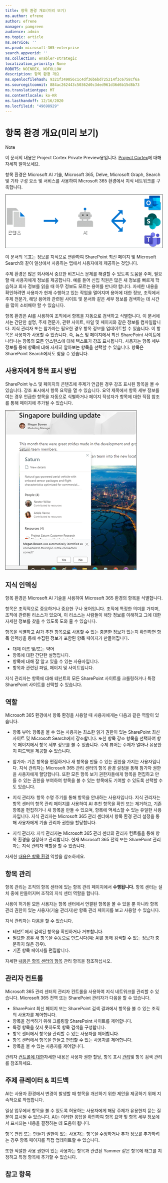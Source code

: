 ```yaml
---
title: 항목 환경 개요(미리 보기)
ms.author: efrene
author: efrene
manager: pamgreen
audience: admin
ms.topic: article
ms.service: ''
ms.prod: microsoft-365-enterprise
search.appverid: ''
ms.collection: enabler-strategic
localization_priority: None
ROBOTS: NOINDEX, NOFOLLOW
description: 항목 환경 개요
ms.openlocfilehash: 9321f349056c1c4df36b6bd725214f3c6758cf6a
ms.sourcegitcommit: 884ac262443c50362d0c3ded961d36d6b15d8b73
ms.translationtype: MT
ms.contentlocale: ko-KR
ms.lasthandoff: 12/16/2020
ms.locfileid: "49698929"
---
```

# <a name="topic-experiences-overview-preview"></a>항목 환경 개요(미리 보기)

> [!Note] 
> 이 문서의 내용은 Project Cortex Private Preview용입니다. [Project Cortex](https://aka.ms/projectcortex)에 대해 자세히 알아보세요.

항목 환경은 Microsoft AI 기술, Microsoft 365, Delve, Microsoft Graph, Search 및 기타 구성 요소 및 서비스를 사용하여 Microsoft 365 환경에서 지식 네트워크를 구축합니다. 

   ![지식 관리 흐름](../media/knowledge-management/knowledge-management-flowchart.png) </br> 

이 문서의 목표는 정보를 지식으로 변환하여 SharePoint 최신 페이지 및 Microsoft Search와 같이 일상에서 사용하는 앱에서 사용자에게 제공하는 것입니다.

주제 환경은 많은 회사에서 중요한 비즈니스 문제를 해결할 수 있도록 도움을 주며, 필요할 때 사용자에게 정보를 제공합니다. 예를 들어 신입 직원은 많은 새 정보를 빠르게 학습하고 회사 정보를 읽을 때 아무 정보도 모르는 용어를 만나야 합니다. 자세한 내용을 확인하려면 사용자가 현재 수행하고 있는 작업을 멀어지며 용어에 대한 정보, 조직에서 주제 전문가, 해당 용어와 관련된 사이트 및 문서와 같은 세부 정보를 검색하는 데 시간을 많이 소비해야 할 수 있습니다.

항목 환경은 AI를 사용하여  조직에서 항목을 자동으로 검색하고 식별합니다. 이 문서에서는 간단한 설명, 주제 전문가, 관련 사이트, 파일 및 페이지와 같은 정보를 컴파일합니다. 지식 관리자 또는 참가자는 필요한 경우 항목 정보를 업데이트할 수 있습니다. 이 항목은 사용자가 사용할 수 있습니다. 즉, 뉴스 및 페이지에서 최신 SharePoint 사이트에 나타나는 항목의 모든 인스턴스에 대해 텍스트가 강조 표시됩니다. 사용자는 항목 세부 정보를 통해 항목에 대해 자세히 알아보는 항목을 선택할 수 있습니다. 항목은 SharePoint Search에서도 찾을 수 있습니다.


## <a name="how-topics-are-displayed-to-users"></a>사용자에게 항목 표시 방법

SharePoint 뉴스 및 페이지의 콘텐츠에 주제가 언급된 경우 강조 표시된 항목을 볼 수 있습니다. 강조 표시에서 항목 요약을 열 수 있습니다. 요약 제목에서 항목 세부 정보를 여는 경우 언급한 항목을 자동으로 식별하거나 페이지 작성자가 항목에 대한 직접 참조를 통해 페이지에 추가될 수 있습니다. 

   ![주요 항목](../media/knowledge-management/saturn.png) </br> 


## <a name="knowledge-indexing"></a>지식 인덱싱

항목 환경은 Microsoft AI  기술을 사용하여 Microsoft 365 환경의 항목을 식별합니다.

항목은 조직적으로 중요하거나 중요한 구나 용어입니다. 조직에 특정한 의미를 가지며, 조직에 관련된 리소스가 있으며, 이 리소스는 사람들이 해당 정보를 이해하고 그에 대한 자세한 정보를 찾을 수 있도록 도와 줄 수 있습니다.

항목을 식별하고 AI가 추천 항목으로 사용할 수 있는 충분한 정보가 있는지  확인하면 항목 인덱싱을 통해 수집된 정보가 포함된 항목 페이지가 만들어집니다.

- 대체 이름 및/또는 약어
- 항목에 대한 간단한 설명입니다.
- 항목에 대해 잘 알고 있을 수 있는 사용자입니다.
- 항목과 관련된 파일, 페이지 및 사이트입니다.

지식 관리자는 항목에 대해 테넌트의 모든 SharePoint 사이트를 크롤링하거나 특정 SharePoint 사이트를 선택할 수 있습니다.

## <a name="roles"></a>역할

Microsoft 365 환경에서 항목 환경을 사용할 때 사용자에게는 다음과 같은 역할이 있습니다.

- 항목 뷰어: 항목을 볼 수 있는 사용자는 최소한 읽기 권한이 있는  SharePoint 최신 사이트 및 Microsoft Search에서 강조합니다. 또한 항목 강조 항목을 선택하여 항목 페이지에서 항목 세부 정보를 볼 수 있습니다. 주제 뷰어는 주제가 얼마나 유용한지 피드백을 제공할 수 있습니다.

- 참가자: 기존 항목을 편집하거나 새 항목을 만들 수 있는 권한을 가지는 사용자입니다. 지식 관리자는 Microsoft 365 관리 센터의 항목 환경 설정을 통해 참가자 권한을 사용자에게 할당합니다. 또한 모든 항목 보기 권한자들에게 항목을 편집하고 만들 수 있는 권한을 부여하여 항목을 볼 수 있는 항목에도 기여할 수 있도록 선택할 수도 있습니다.

- 지식 관리자: 항목 수명 주기를 통해 항목을 안내하는 사용자입니다. 지식 관리자는 항목  센터의 항목 관리 페이지를 사용하여 AI 추천 항목을 확인 또는 제거하고, 기존 항목을 편집하거나 새 항목을 만들 수 있으며, 항목에 액세스할 수 있는 유일한 사용자입니다. 지식 관리자는 Microsoft 365 관리 센터에서 항목 환경 관리 설정을 통해 사용자에게 기술 관리자 권한을 할당합니다. 

- 지식 관리자: 지식 관리자는 Microsoft 365 관리 센터의 관리자 컨트롤을 통해 항목 환경을 설정하고 관리합니다. 현재 Microsoft 365 전역 또는 SharePoint 관리자는 지식 관리자 역할을 할 수 있습니다.

자세한 [내용은 항목 환경](topic-experiences-roles.md) 역할을 참조하세요.

## <a name="topic-management"></a>항목 관리

항목 관리는 조직의  항목 센터에 있는 항목 관리 페이지에서 **수행됩니다.** 항목 센터는 설치 중에 만들어지며 조직의 지식 센터 역할을 합니다. 

사용이 허가된 모든 사용자는 항목 센터에서 연결된 항목을 볼 수 있을  뿐 아니라 항목 관리 권한이 있는 사용자(기술 관리자)만 항목 관리 페이지를 보고 사용할 수 있습니다.

지식 관리자는 다음을 할 수 있습니다.

- 테넌트에서 검색된 항목을 확인하거나 거부합니다.
- 필요한 경우 새 항목을 수동으로 만드시다(예: AI를 통해 검색할 수 있는 정보가 충분하지 않은 경우).
- 기존 항목 페이지를 편집합니다.</br>

자세한 [내용은 항목 센터의 항목](manage-topics.md) 관리 항목을 참조하십시오.  


## <a name="admin-controls"></a>관리자 컨트롤

Microsoft 365 관리 센터의 관리자 컨트롤을 사용하여 지식 네트워크를 관리할 수 있습니다. Microsoft 365 전역 또는 SharePoint 관리자가 다음을 할 수 있습니다.

- SharePoint 최신 페이지 또는 SharePoint 검색 결과에서 항목을 볼 수 있는 조직의 사용자를 제어합니다.
- 항목을 검색하기 위해 크롤링할 SharePoint 사이트를 제어합니다.
- 특정 항목을 찾지 못하도록 항목 검색을 구성합니다.
- 항목 센터에서 항목을 관리할 수 있는 사용자를 제어합니다.
- 항목 센터에서 항목을 만들고 편집할 수 있는 사용자를 제어합니다.
- 항목을 볼 수 있는 사용자를 제어합니다.

관리자 [컨트롤에 대한](https://docs.microsoft.com/microsoft-365/knowledge/plan-topic-experiences#user-permissions)자세한 내용은 사용자 [](https://docs.microsoft.com/microsoft-365/knowledge/topic-experiences-discovery) 권한 할당, 항목 표시 [관리](https://docs.microsoft.com/microsoft-365/knowledge/topic-experiences-knowledge-rules)및 항목 검색 관리를 참조하세요.

## <a name="topic-curation--feedback"></a>주제 큐레이터 & 피드백

AI는 사용자 환경에서 변경이 발생할 때 항목을 개선하기 위한 제안을 제공하기 위해 지속적으로 작업합니다. 

일상 업무에서 항목을 볼 수 있도록 허용하는 사용자에게 해당 주제가 유용한지 묻는 질문이 표시될 수 있습니다. AI는 이러한 응답을 확인하여 항목 요약 및 항목 세부 정보에서 표시되는 내용을 결정하는 데 도움이 됩니다.

항목 편집 또는 만들기 권한이 있는 사용자는 항목을 수정하거나 추가 정보를 추가하려는 경우 항목 페이지를 직접 업데이트할 수 있습니다. 

또한 적절한 사용 권한이 있는 사용자는 항목과 관련된 Yammer 같은 항목에 태그를 지정하고 특정 항목에 추가할 수 있습니다. 


## <a name="see-also"></a>참고 항목

